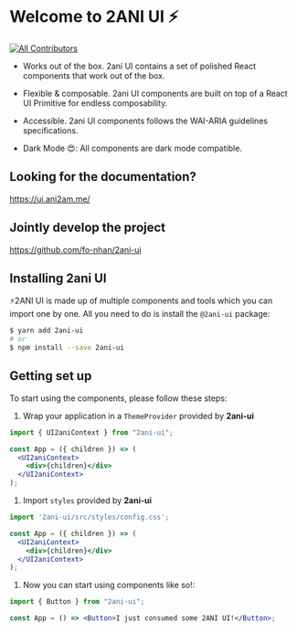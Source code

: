 # Welcome to 2ANI UI ⚡️

[![All Contributors](https://img.shields.io/badge/all_contributors-2-orange.svg?style=flat-square)](#contributors-)

- Works out of the box. 2ani UI contains a set of polished React components
  that work out of the box.

- Flexible & composable. 2ani UI components are built on top of a React UI
  Primitive for endless composability.

- Accessible. 2ani UI components follows the WAI-ARIA guidelines
  specifications.

- Dark Mode 😍: All components are dark mode compatible.

## Looking for the documentation?

https://ui.ani2am.me/

## Jointly develop the project

https://github.com/fo-nhan/2ani-ui

## Installing 2ani UI

⚡️2ANI UI is made up of multiple components and tools which you can import
one by one. All you need to do is install the `@2ani-ui` package:

```sh
$ yarn add 2ani-ui
# or
$ npm install --save 2ani-ui
```

## Getting set up

To start using the components, please follow these steps:

1. Wrap your application in a `ThemeProvider` provided by **2ani-ui**

```jsx
import { UI2aniContext } from "2ani-ui";

const App = ({ children }) => (
  <UI2aniContext>
    <div>{children}</div>
  </UI2aniContext>
);
```

1. Import `styles` provided by **2ani-ui**

```jsx
import '2ani-ui/src/styles/config.css';

const App = ({ children }) => (
  <UI2aniContext>
    <div>{children}</div>
  </UI2aniContext>
);
```

1. Now you can start using components like so!:

```jsx
import { Button } from "2ani-ui";

const App = () => <Button>I just consumed some 2ANI UI!</Button>;
```
